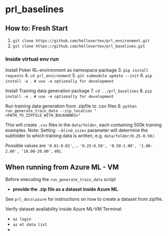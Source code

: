 # prl_baselines

## How to: Fresh Start
1. `git clone https://github.com/hellovertex/prl_environment.git`
2. `git clone https://github.com/hellovertex/prl_baselines.git`

### Inside virtual env run
Install Poker RL-environment as namespace package
3. `pip install requests`
4. `cd prl_environment`
5. `git submodule update --init`
6. `pip install -e .`  `# use -e optionally for development`

Install Training data generation package
7. `cd ../prl_baselines`
8. `pip install -e .`  `# use -e optionally for development`

Run training data generation from .zipfile to .csv files
9. `python run_generate_train_data --zip_location "<PATH_TO_ZIPFILE_WITH_BULKHANDS>"`

This will create `.csv` files in the `data/folder`, each containing 500k training examples.
Note: Setting `--blind_sizes` parameter will determine the subfolder to which training data
is written, e.g. `data/folder/0.25-0.50/`. 

Possible values are
`'0.01-0.02'`, ... `'0.25-0.50', '0.50-1.00', '1.00-2.00', '10.00-20.00',` etc.

## When running from Azure ML - VM
Before executing the `run_generate_train_data` script
 - **provide the .zip file as a dataset inside Azure ML**.

See `prl_docs\azure` for instructions on how to create a dataset from zipfile. 

Verify dataset availability inside Azure ML-VM Terminal:
- `az login`
- `az ml data list`
- 


